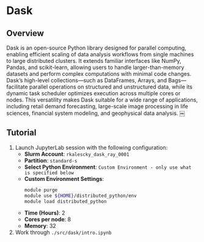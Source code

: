 # Dask

## Overview

Dask is an open-source Python library designed for parallel computing, enabling
efficient scaling of data analysis workflows from single machines to large
distributed clusters. It extends familiar interfaces like NumPy, Pandas, and
scikit-learn, allowing users to handle larger-than-memory datasets and perform
complex computations with minimal code changes. Dask’s high-level
collections—such as DataFrames, Arrays, and Bags—facilitate parallel operations
on structured and unstructured data, while its dynamic task scheduler optimizes
execution across multiple cores or nodes. This versatility makes Dask suitable
for a wide range of applications, including retail demand forecasting,
large-scale image processing in life sciences, financial system modeling, and
geophysical data analysis.  ￼

## Tutorial

1. Launch JupyterLab session with the following configuration:
    - **Slurm Account**: `rkalescky_dask_ray_0001`
    - **Partition**: `standard-s`
    - **Select Python Environment**: `Custom Environment - only use what is specified below`
    - **Custom Environment Settings**:
        ```sh
        module purge
        module use ${HOME}/distributed_python/env
        module load distributed_python
        ```
    - **Time (Hours)**: 2
    - **Cores per node**: 8
    - **Memory**: 32
2. Work through `./src/dask/intro.ipynb`

